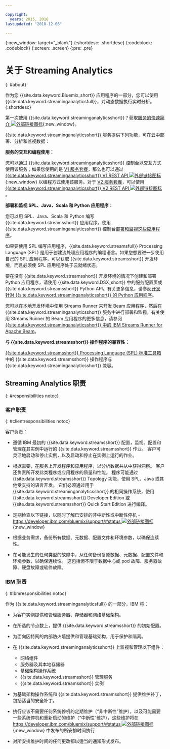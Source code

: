 ```yaml
---

copyright:
  years: 2015, 2018
lastupdated: "2018-12-06"

---
```


<!-- Attribute definitions -->
{:new_window: target="_blank"}
{:shortdesc: .shortdesc}
{:codeblock: .codeblock}
{:screen: .screen}
{:pre: .pre}

# 关于 Streaming Analytics
{: #about}

作为您 {{site.data.keyword.Bluemix_short}} 应用程序的一部分，您可以使用 {{site.data.keyword.streaminganalyticsfull}}，对动态数据执行实时分析。
{:shortdesc}

第一次使用 {{site.data.keyword.streaminganalyticsshort}}？获取[服务的快速简介 ![外部链接图标](../../icons/launch-glyph.svg "外部链接图标")](https://developer.ibm.com/streamsdev/docs/streaming-analytics-now-available-bluemix-2/){:new_window}。

{{site.data.keyword.streaminganalyticsshort}} 服务提供下列功能，可在云中部署、分析和监视数据：


**服务的交互和编程使用：**

您可以通过 [{{site.data.keyword.streaminganalyticsshort}} 控制台](/docs/services/StreamingAnalytics/c_streams_console.html)以交互方式使用该服务；如果您使用的是 [V1 服务套餐](/docs/services/StreamingAnalytics/service_plans.html)，那么也可以通过 [{{site.data.keyword.streaminganalyticsshort}} V1 REST API ![外部链接图标](../../icons/launch-glyph.svg "外部链接图标")](https://{DomainName}/apidocs/streaming-analytics-v1){:new_window} 以编程方式使用该服务。对于 [V2 服务套餐](/docs/services/StreamingAnalytics/service_plans.html)，可以使用 [{{site.data.keyword.streaminganalyticsshort}} V2 REST API ![外部链接图标](../../icons/launch-glyph.svg "外部链接图标")](https://{DomainName}/apidocs/streaming-analytics-v2)。

**部署和监视 SPL、Java、Scala 和 Python 应用程序：**

您可以用 SPL、Java、Scala 和 Python 编写 {{site.data.keyword.streamsshort}} 应用程序。使用 {{site.data.keyword.streaminganalyticsshort}} 控制台[部署和监视这些应用程序](/docs/services/StreamingAnalytics/t_deploytocloud.html)。

如果要使用 SPL 编写应用程序，{{site.data.keyword.streamsfull}} Processing Language (SPL) 是用于创建流处理应用程序的编程语言。如果您想要进一步使用自己的 SPL 应用程序，可以获取 {{site.data.keyword.streamsshort}} 开发环境，而且必须使 SPL 应用程序处于云就绪状态。

要在没有 {{site.data.keyword.streamsshort}} 开发环境的情况下创建和部署 Python 应用程序，请使用 {{site.data.keyword.DSX_short}} 中的服务配置页或 {{site.data.keyword.streamsshort}} Python API。有关更多信息，请参阅[开发针对 {{site.data.keyword.streaminganalyticsshort}} 的 Python 应用程序](/docs/services/StreamingAnalytics/t_develop_apps_python.html)。

您可以在本地开发环境中使用 Streams Runner 来开发 Beam 应用程序，然后在 {{site.data.keyword.streaminganalyticsshort}} 服务中进行部署和监视。有关使用 Streams Runner 的 Beam 应用程序的更多信息，请参阅 [{{site.data.keyword.streaminganalyticsshort}} 中的 IBM Streams Runner for Apache Beam](/docs/services/StreamingAnalytics/gs_beamrunner.html)。


**与 {{site.data.keyword.streamsshort}} 操作程序的兼容性：**

[{{site.data.keyword.streamsshort}} Processing Language (SPL) 标准工具箱](/docs/services/StreamingAnalytics/compatible_toolkits.html)中的 {{site.data.keyword.streamsshort}} 操作程序与 {{site.data.keyword.streaminganalyticsshort}} 兼容。

## Streaming Analytics 职责
{: #responsibilities notoc}

### 客户职责
{: #clientresponsibilities notoc}

客户负责：

* 遵循 IBM 最初的 {{site.data.keyword.streamsshort}} 配置，监视、配置和管理在其实例中运行的 {{site.data.keyword.streamsshort}} 作业。
客户可灵活地启动和停止实例，以及启动和停止在实例上运行的作业。
* 根据需要，在服务上开发程序和应用程序，以分析数据并从中获得洞察。
客户还负责所开发此类程序或应用程序的质量和性能。
程序可能通过 {{site.data.keyword.streamsshort}} Topology 功能，使用 SPL、Java 或其他受支持的语言开发。
它们必须通过用于 {{site.data.keyword.streaminganalyticsshort}} 的相同操作系统，使用 {{site.data.keyword.streamsshort}} Developer Edition 或 {{site.data.keyword.streamsshort}} Quick Start Edition 进行编译。
* 定期检查以下链接，以随时了解已安排的非中断性或中断性停机 - [https://developer.ibm.com/bluemix/support/#status ![外部链接图标](../../icons/launch-glyph.svg "外部链接图标")](https://developer.ibm.com/bluemix/support/#status){:new_window}  
* 根据业务需求，备份所有数据、元数据、配置文件和环境参数，以确保连续性。

* 在可能发生的任何类型的故障中，从任何备份复原数据、元数据、配置文件和环境参数，以确保连续性。
这包括但不限于数据中心或 pod 故障、服务器故障、硬盘故障或软件故障。

### IBM 职责
{: #ibmresponsibilities notoc}

作为 {{site.data.keyword.streaminganalyticsfull}} 的一部分，IBM 将：

* 为客户实例提供和管理服务器、存储器和网络基础架构。
* 在所选的节点数上，提供 {{site.data.keyword.streamsshort}} 的初始配置。
* 为面向因特网的内部防火墙提供和管理基础架构，用于保护和隔离。

* 在 {{site.data.keyword.streaminganalyticsshort}} 上监视和管理以下组件：
	* 网络组件
	* 服务器及其本地存储器
	* 基础架构操作系统
	* {{site.data.keyword.streamsshort}} 管理服务
	* {{site.data.keyword.streamsshort}} 实例
* 为基础架构操作系统和 {{site.data.keyword.streamsshort}} 提供维护补丁，包括适当的安全补丁。
* 执行应该不需要任何系统停机的定期维护（“非中断性”维护），以及可能需要一些系统停机和重新启动的维护（“中断性”维护），这些维护将在 [https://developer.ibm.com/bluemix/support/#status ![外部链接图标](../../icons/launch-glyph.svg "外部链接图标")](https://developer.ibm.com/bluemix/support/#status){:new_window} 中发布的所安排时间执行
* 对所安排维护时间的任何更改都以适当的通知形式发布。
